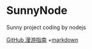 # SunnyNode
Sunny project coding by nodejs

[GitHub 漫游指南](http://github.phodal.com/#%E5%89%8D%E8%A8%80)
+[markdown](https://guides.github.com/features/mastering-markdown/#GitHub-flavored-markdown)
